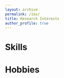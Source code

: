 ```yaml
---
layout: archive
permalink: /i&s/
title: Research Interests
author_profile: true
---
```



# Skills

# Hobbies
